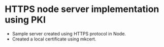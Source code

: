 # HTTPS node server implementation using PKI

* Sample server created using HTTPS protocol in Node.
* Created a local certificate using mkcert.


